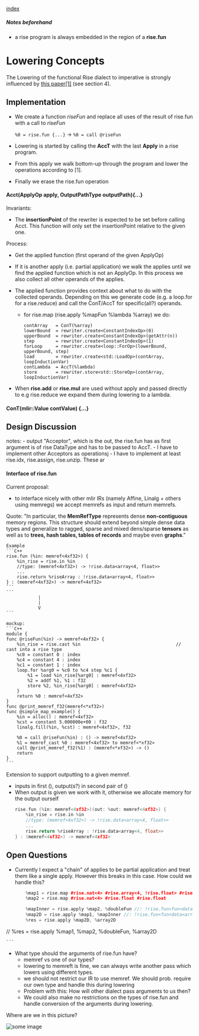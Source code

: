 [index](../README.md)
##### Notes beforehand
- a rise program is always embedded in the region of a **rise.fun**

# Lowering Concepts


The Lowering of the functional Rise dialect to imperative is strongly
influenced by [this paper[1]](https://michel.steuwer.info/files/publications/2017/arXiv-2017.pdf) (see section 4).


## Implementation
- We create a function *riseFun* and replace all uses of the result of rise.fun with a call to *riseFun*

    `%0 = rise.fun {...}`        ->          `%0 = call @riseFun`
- Lowering is started by calling the **AccT** with the last **Apply** in a rise
program. 
- From this apply we walk bottom-up through the program and lower the
  operations according to [1].
- Finally we erase the rise.fun operation

#### Acct(ApplyOp apply, OutputPathType outputPath){...}
Invariants:
- The **insertionPoint** of the rewriter is expected to be set before calling
  Acct. This function will only set the insertionPoint relative to the given
one.

Process:
- Get the applied function (first operand of the given ApplyOp)
- If it is another apply (i.e. partial application) we walk the applies until we find the applied function which is not an ApplyOp. In this process we also collect all other operands of the applies.
- The applied function provides context about what to do with the collected operands. Depending on this we generate code (e.g. a loop.for for a rise.reduce) and call the ConT/AccT for specific(all?) operands.
    - for rise.map (rise.apply %mapFun %lambda %array) we do:
        ```
        contArray   = ConT(%array)
        lowerBound  = rewriter.create<ConstantIndexOp>(0)
        upperBound  = rewriter.create<ConstantIndexOp>(getAttr(n))
        step        = rewriter.create<ConstantIndexOp>(1)
        forLoop     = rewriter.create<loop::ForOp>(lowerBound, upperBound, step)
        load        = rewriter.create<std::LoadOp>(contArray, loopInductionVar)
        contLambda  = AccT(%lambda)
        store       = rewriter.store<std::StoreOp>(contArray, loopInductionVar)
        ```

- When **rise.add** or **rise.mul** are used without apply and passed directly to e.g
  rise.reduce we expand them during lowering to a lambda.

#### ConT(mlir::Value contValue) {...}

## Design Discussion

notes:
    - output "Acceptor", which is the out, the rise.fun has as first argument
      is of rise DataType and has to be passed to AccT.
    - I have to implement other Acceptors as operationsj
    - I have to implement at least rise.idx, rise.assign, rise.unzip. These ar


#### Interface of rise.fun  
Current proposal:
- to interface nicely with other mlir IRs (namely Affine, Linalg + others using
  memregs) we accept memrefs as input and return memrefs.

Quote: "In particular, the **MemRefType** represents dense **non-contiguous** memory
regions. This structure should extend beyond simple dense data types and
generalize to ragged, sparse and mixed dens/sparse **tensors** as well as to **trees,
hash tables, tables of records** and maybe even **graphs**."

    Example
    ```C++
    rise.fun (%in: memref<4xf32>) {
        %in_rise = rise.in %in
        //type: (memref<4xf32>) -> !rise.data<array<4, float>>
        ...
        rise.return %riseArray : !rise.data<array<4, float>>
    } : (memref<4xf32>) -> memref<4xf32>
    ```
    ```
                |
                |
                V
    ```
   
    mockup: 
    ```C++
    module {
    func @riseFun(%in) -> memref<4xf32> {
        %in_rise = rise.cast %in                                    // cast into a rise type
        %c0 = constant 0 : index
        %c4 = constant 4 : index
        %c1 = constant 1 : index
        loop.for %arg0 = %c0 to %c4 step %c1 {
            %1 = load %in_rise[%arg0] : memref<4xf32>
            %2 = addf %1, %1 : f32
            store %2, %in_rise[%arg0] : memref<4xf32>
        }
        return %0 : memref<4xf32>
    }
    func @print_memref_f32(memref<*xf32>)
    func @simple_map_example() {
        %in = alloc() : memref<4xf32>
        %cst = constant 5.000000e+00 : f32
        linalg.fill(%in, %cst) : memref<4xf32>, f32

        %0 = call @riseFun(%in) : () -> memref<4xf32>
        %1 = memref_cast %0 : memref<4xf32> to memref<*xf32>
        call @print_memref_f32(%1) : (memref<*xf32>) -> ()
        return
    }
    ```
Extension to support outputting to a given memref.
- inputs in first (), output(s?) in second pair of ()
- When output is given we work with it, otherwise we allocate memory for the
  output ourself
    ```C++
    rise.fun (%in: memref<4xf32>)(out: %out: memref<4xf32>) {
        %in_rise = rise.in %in
        //type: (memref<4xf32>) -> !rise.data<array<4, float>>
        ...
        rise.return %riseArray : !rise.data<array<4, float>>
    } : (memref<4xf32>) -> memref<4xf32>
    ```



## Open Questions

- Currently I expect a "chain" of applies to be partial application
and treat them like a single apply. However this breaks in this case. How could
we handle this?
    ```C++
        %map1 = rise.map #rise.nat<4> #rise.array<4, !rise.float> #rise.array<4, !rise.float>
        %map2 = rise.map #rise.nat<4> #rise.float #rise.float

        %mapInner = rise.apply %map2, %doubleFun //: !rise.fun<fun<data<float> -> data<float>> -> fun<data<array<4, float>> -> data<array<4, float>>>>, %doubleFun
        %map2D = rise.apply %map1, %mapInner //: !rise.fun<fun<data<array<4, float>> -> data<array<4, float>>> -> fun<data<array<4, array<4, float>>> -> data<array<4, array<4, float>>>>>, %mapInner
        %res = rise.apply %map2D, %array2D

//        %res = rise.apply %map1, %map2, %doubleFun, %array2D

    ```

- What type should the arguments of rise.fun have? 
    - memref vs one of our types?
    - lowering to memreft is fine, we can always write another pass which
      lowers using different types.
    - we should not restrict our IR to use memref. We should prob. require our
      own type and handle this during lowering
    - Problem with this: How will other dialect pass arguments to us then?
    - We could also make no restrictions on the types of rise.fun and handle
      conversion of the arguments during lowering.  

Where are we in this picture?

![some image](https://user-images.githubusercontent.com/10148468/73613904-2f720a00-45c8-11ea-8265-1c856c02525b.png "")
